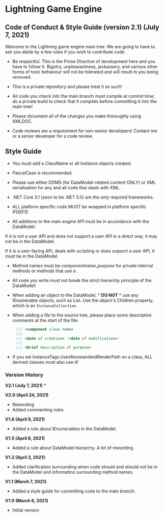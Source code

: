 # Lightning Game Engine

## Code of Conduct & Style Guide (version 2.1) (July 7, 2021)

Welcome to the Lightning game engine main tree. We are going to have to ask you abide by a few rules if you wish to contribute code.

* Be respectful. This is the Prime Directive of development here and you have to follow it. Bigotry, unpleasantness, jackassery, and various other forms of toxic behaviour will not be tolerated and will result in you being removed. 

* This is a private repository and please treat it as such!

* All code you check into the main branch must compile at commit time; do a private build to check that it compiles before committing it into the main tree!

* Please document all of the changes you make thoroughly using XMLDOC.

* Code reviews are a requirement for non-senior developers! Contact me or a senior developer for a code review.

## Style Guide

* You must add a ClassName or all Instance objects created.

* PascalCase is recommended.

* Please use either DDMS (for DataModel-related content ONLY) or XML serialisation for any and all code that deals with XML.

* .NET Core 3.1 (soon to be .NET 5.0) are the only required frameworks. 

* ALL platform specific code MUST be wrapped in platform specific IFDEFS!

* All additions to the main engine API must be in accordance with the DataModel:

If it is not a user API and does not support a user API in a direct way, it may not be in the DataModel.

If it is a user-facing API, deals with scripting or does support a user API, it must be in the DataModel.

* Method names must be *componentname*_*purpose* for private internal methods or methods that use a .

* All code you write must not break the strict hierarchy principle of the DataModel!

* When adding an object to the DataModel, * **DO NOT** * use any IEnumerable objects, such as List<T>. Use the object's Children property, which is an `InstanceCollection`.

* When adding a file to the source tree, please place some descriptive comments at the start of the file:

```cs
	 /// <component class name>
	 ///
	 /// <date of creation> (<date of modification>)
	 ///
	 /// <brief description of purpose>
```
* If you set InstanceTags.UsesNonstandardRenderPath on a class, ALL derived classes must also use it!

### Version History

**V2.1 (July 7, 2021)**
* 

**V2.0 (April 24, 2021)**
* Rewording
* Added commenting rules

**V1.6 (April 9, 2021)**
* Added a rule about IEnumerables in the DataModel.

**V1.5 (April 8, 2021)**
* Added a rule about DataModel hierarchy. A lot of rewording.

**V1.2 (April 3, 2021)**:
* Added clarification surrounding when code should and should not be in the DataModel and informatino surrounding method names.

**V1.1 (March 7, 2021)**:
* Added a style guide for committing code to the main branch.

**V1.0 (March 6, 2021)**
* Initial version